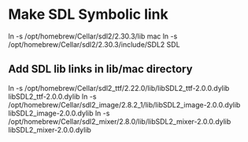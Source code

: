 # Make SDL Symbolic link
ln -s /opt/homebrew/Cellar/sdl2/2.30.3/lib mac
ln -s /opt/homebrew/Cellar/sdl2/2.30.3/include/SDL2 SDL

## Add SDL lib links in lib/mac directory
ln -s /opt/homebrew/Cellar/sdl2_ttf/2.22.0/lib/libSDL2_ttf-2.0.0.dylib libSDL2_ttf-2.0.0.dylib
ln -s /opt/homebrew/Cellar/sdl2_image/2.8.2_1/lib/libSDL2_image-2.0.0.dylib libSDL2_image-2.0.0.dylib
ln -s /opt/homebrew/Cellar/sdl2_mixer/2.8.0/lib/libSDL2_mixer-2.0.0.dylib libSDL2_mixer-2.0.0.dylib


